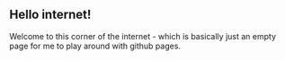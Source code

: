 ## Hello internet!

Welcome to this corner of the internet - which is basically just an empty page for me to play around with github pages.
